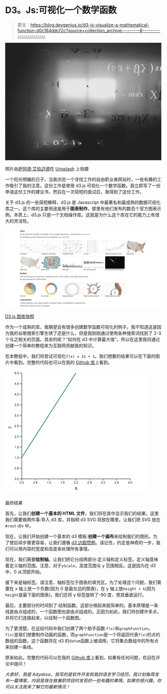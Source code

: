 # D3。Js:可视化一个数学函数

> 原文：<https://blog.devgenius.io/d3-js-visualize-a-mathematical-function-d0c164ddcf2c?source=collection_archive---------8----------------------->

![](img/a0a1d8cf133cae7e7f253401caf2e6ae.png)

照片由[萨阿德·艾哈迈德](https://unsplash.com/@saadahmad_umn?utm_source=medium&utm_medium=referral)在 [Unsplash](https://unsplash.com?utm_source=medium&utm_medium=referral) 上拍摄

一个阳光明媚的日子，当我浏览一个寻找工作的自由职业者网站时，一些有趣的工作吸引了我的注意。这份工作是使用 d3.js 可视化一个数学函数。我立即写了一份申请这份工作的建议书，然后在一次简短的面试后，我得到了这份工作。

关于 d3.js 的一些简短解释，d3.js 是 Javascript 中最著名和最成熟的数据可视化库之一。这个库的主要用途是用于**图表制作**，那里有他们发布的数百个官方图表示例。本质上，d3.js 只是一个文档操作库。这就是为什么这个库在它的能力上有很大的灵活性。

![](img/51b1de49ffa7de4a9f8f9de40fae7a71.png)

[D3.js 图库快照](https://observablehq.com/@d3/gallery)

作为一个成熟的库，我期望会有很多创建数学函数可视化的例子。我不知道这是因为我的谷歌搜索引擎生锈了还是什么，但是我刚刚通过使用各种搜索词找到了 2-3 个与之相关的页面。其余的呢？“如何在 d3 中计算最大值”。所以在这里我将通过创建一个简单的教程来为互联网贡献我的知识。

在本教程中，我们将尝试可视化`f(x) = 2x + 1`。我们想要的结果可以在下面的图片中看到。完整的代码也可以在我的 [Github 库](https://github.com/adyaksaw/tutorial/tree/master/3-d3-function-graph)上看到。

![](img/0ced4d1a88babe9eea2cb04fe277694b.png)

最终结果

首先，让我们**创建一个基本的 HTML 文件**，我们将在其中显示我们的结果。这里我们需要做两件事:导入 d3 库，并指明 d3 SVG 将放在哪里。让我们把 SVG 放在`#root` div 中。

现在，让我们开始创建一个基本的 d3 模板:**创建一个画布**来绘制我们的图形。为了使后续步骤更容易，让我们遵循 [d3 边距惯例](https://bl.ocks.org/mbostock/3019563)。请记住，约定是神奇的一步，我们可以用内容的宽度和高度来处理所有事情。

现在，我们需要**绘制轴**。让我们把它分成两部分:定义轴和定义标签。定义轴意味着定义轴的范围。注意，对于`yScale`，高度范围与 y 范围相反。这是因为在 d3 中，0 从顶部开始。

接下来是轴标签。请注意，轴标签位于图表的填充区。为了处理这个问题，我们需要在 x 轴上放一个负数(因为 0 是最左边的图表)，在 y 轴上放`height + k`(因为`height`是最下面的图表)。我们还将 y 标签旋转了-90 度，使其垂直运行。

最后，主要部分的时间到了:绘制函数。这部分做起来挺简单的。基本原理是一条线是由点组成的，一个函数图也是由点组成的。正因为如此，我们将创建许多点，并将它们连接起来，以绘制一个函数图。

为了更清楚，在这段代码中我们创建了两个助手函数:`f(x)`和`graphFunction`。`f(x)`是我们想要制作动画的函数，而`graphFunction`是一个将返回代表`f(x)`的点的数组的函数。这个函数将在 d3 的`datum`函数上被调用，它将集合数组中的所有点来创建一条线。

原来如此。完整的代码可以在我的 [Github 库](https://github.com/adyaksaw/tutorial/tree/master/3-d3-function-graph)上看到。如果有任何问题，欢迎在评论中提问！

*大家好，我是 Adyaksa，我写的是软件开发和我的语言学习经历。我计划每周发布一篇博客，内容是我在做兼职项目时发现的一些有趣的事情。如果你感兴趣，你可以关注我来了解它的最新情况！*